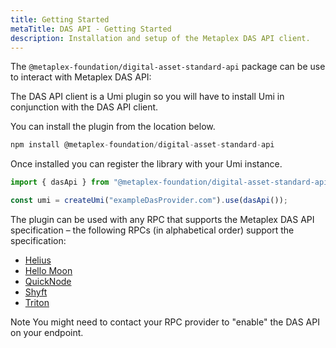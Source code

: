 ```yaml
---
title: Getting Started
metaTitle: DAS API - Getting Started
description: Installation and setup of the Metaplex DAS API client.
---
```


The `@metaplex-foundation/digital-asset-standard-api` package can be use to interact with Metaplex DAS API:

The DAS API client is a Umi plugin so you will have to install Umi in conjunction with the DAS API client.

You can install the plugin from the location below.

```js
npm install @metaplex-foundation/digital-asset-standard-api
```

Once installed you can register the library with your Umi instance.

```js
import { dasApi } from "@metaplex-foundation/digital-asset-standard-api"

const umi = createUmi("exampleDasProvider.com").use(dasApi());
```

The plugin can be used with any RPC that supports the Metaplex DAS API specification – the following RPCs (in alphabetical order) support the specification:

- [Helius](https://www.helius.dev/)
- [Hello Moon](https://www.hellomoon.io/developers)
- [QuickNode](https://www.quicknode.com/)
- [Shyft](https://shyft.to/)
- [Triton](https://triton.one/)

Note You might need to contact your RPC provider to "enable" the DAS API on your endpoint.